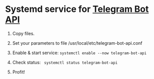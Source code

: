 # Systemd service for [Telegram Bot API](https://github.com/tdlib/telegram-bot-api)

1. Copy files.
2. Set your parameters to file /usr/local/etc/telegram-bot-api.conf
3. Enable & start service:
```systemctl enable --now telegram-bot-api```

4. Check status:
``` systemctl status telegram-bot-api```

5. Profit!
